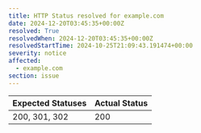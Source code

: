 ```yaml
---
title: HTTP Status resolved for example.com
date: 2024-12-20T03:45:35+00:00Z
resolved: True
resolvedWhen: 2024-12-20T03:45:35+00:00Z
resolvedStartTime: 2024-10-25T21:09:43.191474+00:00
severity: notice
affected:
  - example.com
section: issue
---
```


| Expected Statuses | Actual Status  |
|-------------------|----------------|
| 200, 301, 302 | 200 |
